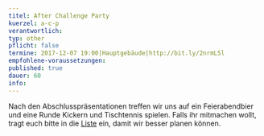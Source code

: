 ```yaml
---
titel: After Challenge Party
kuerzel: a-c-p
verantwortlich:
typ: other
pflicht: false
termine: 2017-12-07 19:00|Hauptgebäude|http://bit.ly/2nrmLSl
empfohlene-voraussetzungen: 
published: true
dauer: 60
info:
---
```


Nach den Abschlusspräsentationen treffen wir uns auf ein Feierabendbier und eine Runde Kickern und Tischtennis spielen. Falls ihr mitmachen wollt, tragt euch bitte in die [Liste](http://bit.ly/2nrmLSl) ein, damit wir besser planen können.